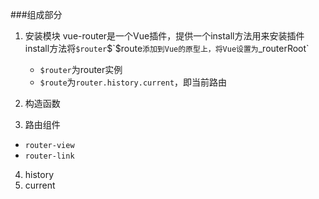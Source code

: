 ###组成部分
1. 安装模块
    vue-router是一个Vue插件，提供一个install方法用来安装插件
    install方法将`$router`$`$route`添加到Vue的原型上，将Vue设置为`_routerRoot`
    - `$router`为router实例
    - `$route`为`router.history.current`，即当前路由
    
2. 构造函数
3. 路由组件
  - `router-view`
  - `router-link`
4. history
5. current